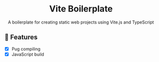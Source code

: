 <div align="center">
<h1>Vite Boilerplate</h1>
A boilerplate for creating static web projects using Vite.js and TypeScript
</div>

## 🎉 Features

- [x] Pug compiling
- [x] JavaScript build
